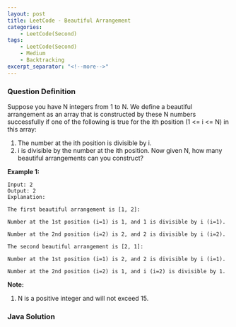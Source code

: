 ```yaml
---
layout: post
title: LeetCode - Beautiful Arrangement
categories:
    - LeetCode(Second)
tags:
    - LeetCode(Second)
    - Medium
    - Backtracking
excerpt_separator: "<!--more-->"
---
```


### Question Definition
Suppose you have N integers from 1 to N. We define a beautiful arrangement as an array that is constructed by these N numbers successfully if one of the following is true for the ith position (1 <= i <= N) in this array:

1. The number at the ith position is divisible by i.
2. i is divisible by the number at the ith position.
Now given N, how many beautiful arrangements can you construct?
<!--more-->

**Example 1:**
```
Input: 2
Output: 2
Explanation:

The first beautiful arrangement is [1, 2]:

Number at the 1st position (i=1) is 1, and 1 is divisible by i (i=1).

Number at the 2nd position (i=2) is 2, and 2 is divisible by i (i=2).

The second beautiful arrangement is [2, 1]:

Number at the 1st position (i=1) is 2, and 2 is divisible by i (i=1).

Number at the 2nd position (i=2) is 1, and i (i=2) is divisible by 1.
```
**Note:**
1. N is a positive integer and will not exceed 15.

### Java Solution
```java
```